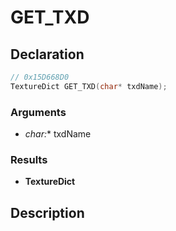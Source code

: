 # GET_TXD

## Declaration
```cpp
// 0x15D668D0
TextureDict GET_TXD(char* txdName);
```

### Arguments
- **char*:** txdName

### Results
- **TextureDict**

## Description
